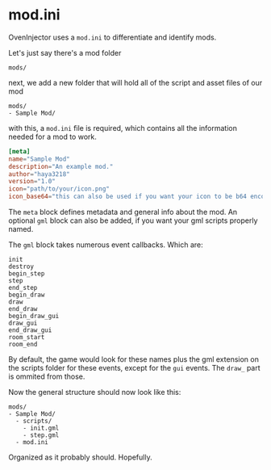 # mod.ini

OvenInjector uses a `mod.ini` to differentiate and identify mods.

Let's just say there's a mod folder

```ignore
mods/
```

next, we add a new folder that will hold all of the script and asset files of our mod

```ignore
mods/
- Sample Mod/
```

with this, a `mod.ini` file is required, which contains all the information needed for a mod to work.

```toml
[meta]
name="Sample Mod"
description="An example mod."
author="haya3218"
version="1.0"
icon="path/to/your/icon.png"
icon_base64="this can also be used if you want your icon to be b64 encoded instead, CST1229 TL mod loader style!"
```

The `meta` block defines metadata and general info about the mod. An optional `gml` block can also be added, if you want your gml scripts properly named.

The `gml` block takes numerous event callbacks. Which are:

```ignore
init
destroy
begin_step
step
end_step
begin_draw
draw
end_draw
begin_draw_gui
draw_gui
end_draw_gui
room_start
room_end
```

By default, the game would look for these names plus the gml extension on the scripts folder for these events, except for the `gui` events. The `draw_` part is ommited from those.

Now the general structure should now look like this:

```ignore
mods/
- Sample Mod/
  - scripts/
    - init.gml
    - step.gml
  - mod.ini
```

Organized as it probably should. Hopefully.